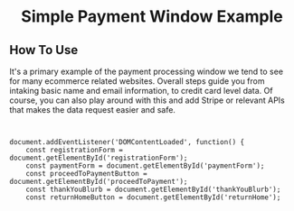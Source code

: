 <h1 align="center">
  Simple Payment Window Example
</h1>



## How To Use

It's a primary example of the payment processing window we tend to see for many ecommerce related websites. 
Overall steps guide you from intaking basic name and email information, to credit card level data. Of course, you can also play around with this and add Stripe or relevant APIs that makes the data request easier and safe. 

```


document.addEventListener('DOMContentLoaded', function() {
    const registrationForm = document.getElementById('registrationForm');
    const paymentForm = document.getElementById('paymentForm');
    const proceedToPaymentButton = document.getElementById('proceedToPayment');
    const thankYouBlurb = document.getElementById('thankYouBlurb');
    const returnHomeButton = document.getElementById('returnHome');

